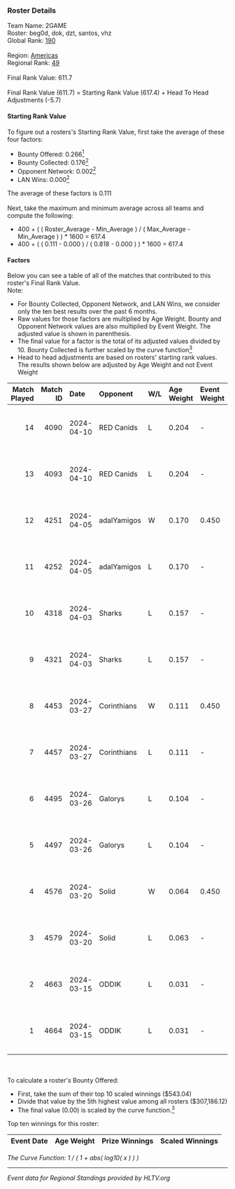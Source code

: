 ### Roster Details<br />
Team Name: 2GAME<br />
Roster: beg0d, dok, dzt, santos, vhz<br />
Global Rank: [190](../../standings_global_2024_09_07.md)<br />
<br />
Region: [Americas]( ../../standings_americas_2024_09_07.md)<br />
Regional Rank: [49]( ../../standings_americas_2024_09_07.md)<br />
<br />
Final Rank Value:  611.7<br />
<br />
Final Rank Value (611.7) = Starting Rank Value (617.4) + Head To Head Adjustments (-5.7)<br />

#### Starting Rank Value<br />
To figure out a rosters's Starting Rank Value, first take the average of these four factors:<br />
- Bounty Offered: 0.266[<sup>1</sup>](#table2)
- Bounty Collected: 0.176[<sup>2</sup>](#table1)
- Opponent Network: 0.002[<sup>2</sup>](#table1)
- LAN Wins: 0.000[<sup>2</sup>](#table1)

The average of these factors is 0.111<br />
<br />
Next, take the maximum and minimum average across all teams and compute the following:<br />
- 400 + ( ( Roster_Average - Min_Average ) / ( Max_Average - Min_Average ) ) * 1600 = 617.4
- 400 + ( ( 0.111 - 0.000 ) / ( 0.818 - 0.000 ) ) * 1600 = 617.4


#### Factors<br />
Below you can see a table of all of the matches that contributed to this roster's Final Rank Value.<br />
Note:<br />

- For Bounty Collected, Opponent Network, and LAN Wins, we consider only the ten best results over the past 6 months.
- Raw values for those factors are multiplied by Age Weight. Bounty and Opponent Network values are also multiplied by Event Weight. The adjusted value is shown in parenthesis.
- The final value for a factor is the total of its adjusted values divided by 10. Bounty Collected is further scaled by the curve function[<sup>3</sup>](#curveFunction)
- Head to head adjustments are based on rosters' starting rank values. The results shown below are adjusted by Age Weight and not Event Weight
<span id="table1"></span><br />


| Match Played | Match ID | Date       | Opponent    | W/L | Age Weight | Event Weight | Bounty Collected | Opponent Network | LAN Wins  | H2H Adj. | Roster                       |
| -: | -: | :- | :- | :- | :- | :- | :- | :- | :- | -: | :- |
|           14 |     4090 | 2024-04-10 | RED Canids  | L   | 0.204      | -            | -                | -                | -         |    -0.69 | beg0d, dok, dzt, santos, vhz |
|           13 |     4093 | 2024-04-10 | RED Canids  | L   | 0.204      | -            | -                | -                | -         |    -0.69 | beg0d, dok, dzt, santos, vhz |
|           12 |     4251 | 2024-04-05 | adalYamigos | W   | 0.170      | 0.450        | 0.000 (0.000)    | 0.020 (0.002)    | 0 (0.000) |     2.13 | beg0d, dok, dzt, santos, vhz |
|           11 |     4252 | 2024-04-05 | adalYamigos | L   | 0.170      | -            | -                | -                | -         |    -3.27 | beg0d, dok, dzt, santos, vhz |
|           10 |     4318 | 2024-04-03 | Sharks      | L   | 0.157      | -            | -                | -                | -         |    -0.38 | beg0d, dok, dzt, santos, vhz |
|            9 |     4321 | 2024-04-03 | Sharks      | L   | 0.157      | -            | -                | -                | -         |    -0.38 | beg0d, dok, dzt, santos, vhz |
|            8 |     4453 | 2024-03-27 | Corinthians | W   | 0.111      | 0.450        | 0.000 (0.000)    | 0.025 (0.001)    | 0 (0.000) |     1.14 | beg0d, dok, dzt, santos, vhz |
|            7 |     4457 | 2024-03-27 | Corinthians | L   | 0.111      | -            | -                | -                | -         |    -2.37 | beg0d, dok, dzt, santos, vhz |
|            6 |     4495 | 2024-03-26 | Galorys     | L   | 0.104      | -            | -                | -                | -         |    -1.10 | beg0d, dok, dzt, santos, vhz |
|            5 |     4497 | 2024-03-26 | Galorys     | L   | 0.104      | -            | -                | -                | -         |    -1.11 | beg0d, dok, dzt, santos, vhz |
|            4 |     4576 | 2024-03-20 | Solid       | W   | 0.064      | 0.450        | 0.007 (0.000)    | 0.716 (0.021)    | 0 (0.000) |     1.58 | beg0d, dok, dzt, santos, vhz |
|            3 |     4579 | 2024-03-20 | Solid       | L   | 0.063      | -            | -                | -                | -         |    -0.42 | beg0d, dok, dzt, santos, vhz |
|            2 |     4663 | 2024-03-15 | ODDIK       | L   | 0.031      | -            | -                | -                | -         |    -0.05 | beg0d, dok, dzt, santos, vhz |
|            1 |     4664 | 2024-03-15 | ODDIK       | L   | 0.031      | -            | -                | -                | -         |    -0.04 | beg0d, dok, dzt, santos, vhz |

<br />
<span id="table2"></span><br />
To calculate a roster's Bounty Offered:<br />

- First, take the sum of their top 10 scaled winnings ($543.04)
- Divide that value by the 5th highest value among all rosters ($307,186.12)
- The final value (0.00) is scaled by the curve function.[<sup>3</sup>](#curveFunction)

Top ten winnings for this roster:<br />

| Event Date | Age Weight | Prize Winnings | Scaled Winnings |
| :- | -: | :- | :- |


<span id="curveFunction"></span>_The Curve Function: 1 / ( 1 + abs( log10( x ) ) )_<br />

---
_Event data for Regional Standings provided by HLTV.org_<br />
